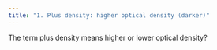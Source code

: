 ```yaml
---
title: "1. Plus density: higher optical density (darker)"
---
```

The term plus density means higher or lower optical density?

